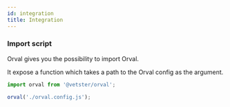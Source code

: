 ```yaml
---
id: integration
title: Integration
---
```


### Import script

Orval gives you the possibility to import Orval.

It expose a function which takes a path to the Orval config as the argument.

```js
import orval from '@vetster/orval';

orval('./orval.config.js');
```
